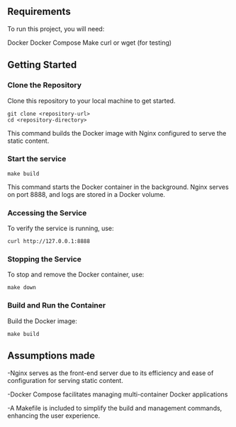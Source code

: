 ## Requirements

To run this project, you will need:

Docker
Docker Compose
Make
curl or wget (for testing)

## Getting Started

### Clone the Repository
Clone this repository to your local machine to get started.

```shell
git clone <repository-url>
cd <repository-directory>
```
This command builds the Docker image with Nginx configured to serve the static content.

### Start the service

```shell
make build
```
This command starts the Docker container in the background. Nginx serves on port 8888, and logs are stored in a Docker volume.

### Accessing the Service
To verify the service is running, use:

```shell
curl http://127.0.0.1:8888
```

### Stopping the Service
To stop and remove the Docker container, use:

```shell
make down
```


### Build and Run the Container
Build the Docker image:

```shell
make build
```

## Assumptions made

-Nginx serves as the front-end server due to its efficiency and ease of configuration for serving static content.

-Docker Compose facilitates managing multi-container Docker applications

-A Makefile is included to simplify the build and management commands, enhancing the user experience.